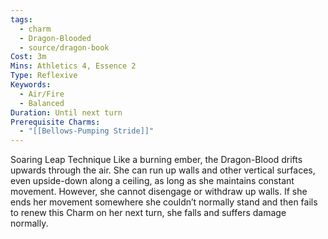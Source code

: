 ```yaml
---
tags:
  - charm
  - Dragon-Blooded
  - source/dragon-book
Cost: 3m
Mins: Athletics 4, Essence 2
Type: Reflexive
Keywords:
  - Air/Fire
  - Balanced
Duration: Until next turn
Prerequisite Charms:
  - "[[Bellows-Pumping Stride]]"
---
```

Soaring Leap Technique Like a burning ember, the Dragon-Blood drifts upwards through the air. She can run up walls and other vertical surfaces, even upside-down along a ceiling, as long as she maintains constant movement. However, she cannot disengage or withdraw up walls. If she ends her movement somewhere she couldn’t normally stand and then fails to renew this Charm on her next turn, she falls and suffers damage normally.